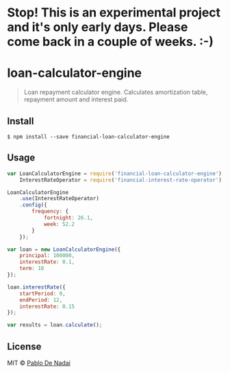 # Stop! This is an experimental project and it's only early days. Please come back in a couple of weeks. :-)

# loan-calculator-engine

> Loan repayment calculator engine. Calculates amortization table, repayment amount and interest paid.

## Install

```
$ npm install --save financial-loan-calculator-engine
```

## Usage

```javascript
var LoanCalculatorEngine = require('financial-loan-calculator-engine'),
	InterestRateOperator = require('financial-interest-rate-operator');

LoanCalculatorEngine
	.use(InterestRateOperator)
	.config({
		frequency: {
			fortnight: 26.1,
			week: 52.2
		}
	});

var loan = new LoanCalculatorEngine({
	principal: 100000,
	interestRate: 0.1,
	term: 10
});

loan.interestRate({
	startPeriod: 0,
	endPeriod: 12,
	interestRate: 0.15
});

var results = loan.calculate();
```

## License

MIT © [Pablo De Nadai](http://pablodenadai.com)
